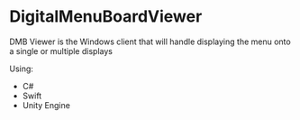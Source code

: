 # DigitalMenuBoardViewer
DMB Viewer is the Windows client that will handle displaying the menu onto a single or multiple displays

Using:
  - C#
  - Swift
  - Unity Engine
